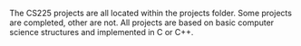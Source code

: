 The CS225 projects are all located within the projects folder. Some projects are completed, other are not. All projects are based on basic computer science structures and
implemented in C or C++.
